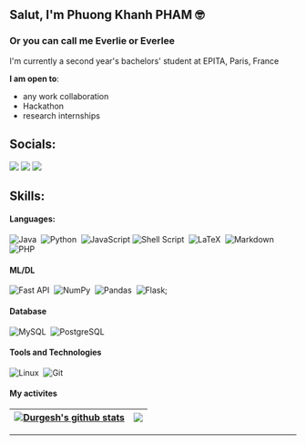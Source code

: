 
## Salut, I'm Phuong Khanh PHAM 🤓
### Or you can call me Everlie or Everlee

I'm currently a second year's bachelors' student at EPITA, Paris, France

 **I am open to**:

- any work collaboration
- Hackathon
- research internships


## Socials:
<p align = "center">

[<img src ="https://img.shields.io/badge/website-%23.svg?&style=for-the-badge&logo=www&logoColor=white%22&color=black">](https://durgeshsamariya.github.io)
[<img src="https://img.shields.io/badge/linkedin-%2312100E.svg?&style=for-the-badge&logo=linkedin&logoColor=white&color=blue" />](https://www.linkedin.com/in/phuong-khanh-pham-36166a2b5/)
[<img src="https://img.shields.io/badge/gmail-%23D14836.svg?&style=for-the-badge&logo=gmail&logoColor=white" />](everliepham2101@gmail.com)
</p>

## Skills:

#### Languages:

![Java](https://img.shields.io/badge/Java-ED8B00?style=for-the-badge&logo=java&logoColor=white)&nbsp;
![Python](https://img.shields.io/badge/Python-3776AB?style=for-the-badge&logo=python&logoColor=white)&nbsp;
![JavaScript](https://img.shields.io/badge/JavaScript-F7DF1E?style=for-the-badge&logo=javascript&logoColor=black)
![Shell Script](https://img.shields.io/badge/Shell_Script-121011?style=for-the-badge&logo=gnu-bash&logoColor=white)&nbsp;
![LaTeX](https://img.shields.io/badge/latex-%23008080.svg?style=for-the-badge&logo=latex&logoColor=white)&nbsp;
![Markdown](https://img.shields.io/badge/markdown-%23000000.svg?style=for-the-badge&logo=markdown&logoColor=white)
![PHP](https://img.shields.io/badge/PHP-777BB4?style=for-the-badge&logo=php&logoColor=white)


#### ML/DL

![Fast API](https://img.shields.io/badge/FastAPI-005571?style=for-the-badge&logo=fastapi)&nbsp;
![NumPy](https://img.shields.io/badge/numpy-%23013243.svg?style=for-the-badge&logo=numpy&logoColor=white)&nbsp;
![Pandas](https://img.shields.io/badge/pandas-%23150458.svg?style=for-the-badge&logo=pandas&logoColor=white)&nbsp;
![Flask](https://img.shields.io/badge/Flask-000000?style=for-the-badge&logo=flask&logoColor=white);


#### Database

![MySQL](https://img.shields.io/badge/MySQL-00000F?style=for-the-badge&logo=mysql&logoColor=white)&nbsp;
![PostgreSQL](https://img.shields.io/badge/PostgreSQL-316192?style=for-the-badge&logo=postgresql&logoColor=white)&nbsp;

#### Tools and Technologies

![Linux](https://img.shields.io/badge/Linux-FCC624?style=for-the-badge&logo=linux&logoColor=black)&nbsp;
![Git](https://img.shields.io/badge/GIT-E44C30?style=for-the-badge&logo=git&logoColor=white)&nbsp;

#### My activites


| <a href="https://github.com/everleepham/github-readme-stats"><img align="center" src="https://github-readme-stats.vercel.app/api?username=everleepham&show_icons=true&include_all_commits=true&theme=transparent&hide_border=true" alt="Durgesh's github stats" /></a> | <a href="https://github.com/everleepham/github-readme-stats"><img align="center" src="https://github-readme-stats.vercel.app/api/top-langs/?username=everleepham&layout=compact&theme=transparent&hide_border=true" /></a> |
| ------------- | ------------- |

---



<!-- Proudly created with GPRM ( https://gprm.itsvg.in ) -->
